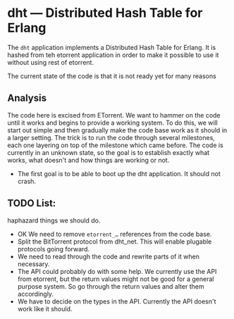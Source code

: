 # dht — Distributed Hash Table for Erlang

The `dht` application implements a Distributed Hash Table for Erlang. It is hashed from teh etorrent application in order to make it possible to use it without using rest of etorrent.

The current state of the code is that it is not ready yet for many reasons

## Analysis

The code here is excised from ETorrent. We want to hammer on the code until it works and begins to provide a working system. To do this, we will start out simple and then gradually make the code base work as it should in a larger setting. The trick is to run the code through several milestones, each one layering on top of the milestone which came before. The code is currently in an unknown state, so the goal is to establish exactly what works, what doesn't and how things are working or not.

* The first goal is to be able to boot up the dht application. It should not crash.

## TODO List:

haphazard things we should do.

* OK We need to remove `etorrent_…` references from the code base.
* Split the BitTorrent protocol from dht_net. This will enable plugable protocols going forward.
* We need to read through the code and rewrite parts of it when necessary.
* The API could probably do with some help. We currently use the API from etorrent, but the return values might not be good for a general purpose system. So go through the return values and alter them accordingly.
* We have to decide on the types in the API. Currently the API doesn't work like it should.

